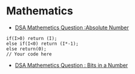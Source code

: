# Mathematics

* [DSA Mathemetics Question :Absolute Number](https://github.com/harshityadav95/Data-Structure-and-Algorithm/wiki/DSA-Mathemetics-Question-:Absolute-Number) 

```text
if(I>0) return (I);
else if(I<0) return (I*-1);
else return(0);
// Your code here
```

* [DSA Mathemetics Question : Bits in a Number](https://github.com/harshityadav95/Data-Structure-and-Algorithm/wiki/DSA-Mathemetics-Question-:-Bits-in-a-Number)

```text

```



